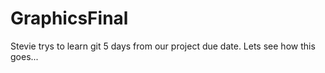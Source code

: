 # GraphicsFinal

Stevie trys to learn git 5 days from our project due date. Lets see how this goes...
